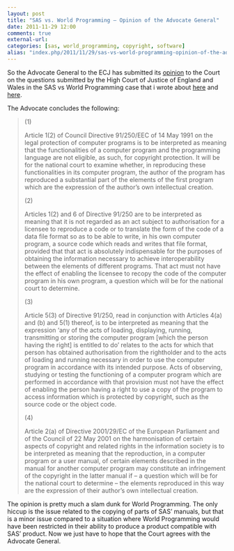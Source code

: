 ```yaml
---
layout: post
title: "SAS vs. World Programming – Opinion of the Advocate General"
date: 2011-11-29 12:00
comments: true
external-url:
categories: [sas, world_programming, copyright, software]
alias: "index.php/2011/11/29/sas-vs-world-programming-opinion-of-the-advocate-general/"
---
```

So the Advocate General to the ECJ has submitted its [opinion][1] to the Court on the questions submitted by the High Court of Justice of England and Wales in the SAS vs World Programming case that i wrote about [here][2] and [here][3].

The Advocate concludes the following:

> (1)
>
> Article 1(2) of Council Directive 91/250/EEC of 14 May 1991 on the legal protection of computer programs is to be interpreted as meaning that the functionalities of a computer program and the programming language are not eligible, as such, for copyright protection. It will be for the national court to examine whether, in reproducing these functionalities in its computer program, the author of the program has reproduced a substantial part of the elements of the first program which are the expression of the author’s own intellectual creation.
>
> (2)
>
> Articles 1(2) and 6 of Directive 91/250 are to be interpreted as meaning that it is not regarded as an act subject to authorisation for a licensee to reproduce a code or to translate the form of the code of a data file format so as to be able to write, in his own computer program, a source code which reads and writes that file format, provided that that act is absolutely indispensable for the purposes of obtaining the information necessary to achieve interoperability between the elements of different programs. That act must not have the effect of enabling the licensee to recopy the code of the computer program in his own program, a question which will be for the national court to determine.
>
> (3)
>
> Article 5(3) of Directive 91/250, read in conjunction with Articles 4(a) and (b) and 5(1) thereof, is to be interpreted as meaning that the expression ‘any of the acts of loading, displaying, running, transmitting or storing the computer program [which the person having the right] is entitled to do’ relates to the acts for which that person has obtained authorisation from the rightholder and to the acts of loading and running necessary in order to use the computer program in accordance with its intended purpose. Acts of observing, studying or testing the functioning of a computer program which are performed in accordance with that provision must not have the effect of enabling the person having a right to use a copy of the program to access information which is protected by copyright, such as the source code or the object code.
>
> (4)
>
> Article 2(a) of Directive 2001/29/EC of the European Parliament and of the Council of 22 May 2001 on the harmonisation of certain aspects of copyright and related rights in the information society is to be interpreted as meaning that the reproduction, in a computer program or a user manual, of certain elements described in the manual for another computer program may constitute an infringement of the copyright in the latter manual if – a question which will be for the national court to determine – the elements reproduced in this way are the expression of their author’s own intellectual creation.

The opinion is pretty much a slam dunk for World Programming. The only hiccup is the issue related to the copying of parts of SAS’ manuals, but that is a minor issue compared to a situation where World Programming would have been restricted in their ability to produce a product compatible with SAS’ product. Now we just have to hope that the Court agrees with the Advocate General.

   [1]: http://curia.europa.eu/jurisp/cgi-bin/form.pl?lang=en&amp;jurcdj=jurcdj&amp;newform=newform&amp;docj=docj&amp;docop=docop&amp;docnoj=docnoj&amp;typeord=ALLTYP&amp;numaff=&amp;ddatefs=22&amp;mdatefs=11&amp;ydatefs=2011&amp;ddatefe=29&amp;mdatefe=11&amp;ydatefe=2011&amp;nomusuel=&amp;domaine=&amp;mots=&amp;resmax=100&amp;Submit=Rechercher
   [2]: http://www.spyfoos.com/index.php/2010/07/23/sas-vs-world-programming/
   [3]: http://www.spyfoos.com/index.php/2010/07/29/sas-vs-world-programming-sas-version/
